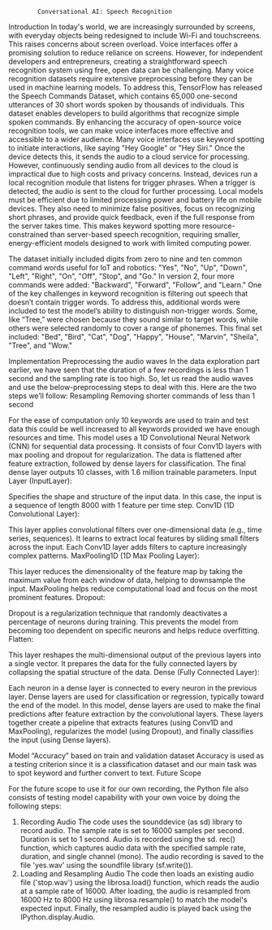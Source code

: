 			Conversational AI: Speech Recognition
Introduction
In today's world, we are increasingly surrounded by screens, with everyday objects being redesigned to include Wi-Fi and touchscreens. This raises concerns about screen overload. Voice interfaces offer a promising solution to reduce reliance on screens.
However, for independent developers and entrepreneurs, creating a straightforward speech recognition system using free, open data can be challenging. Many voice recognition datasets require extensive preprocessing before they can be used in machine learning models.
To address this, TensorFlow has released the Speech Commands Dataset, which contains 65,000 one-second utterances of 30 short words spoken by thousands of individuals. This dataset enables developers to build algorithms that recognize simple spoken commands. By enhancing the accuracy of open-source voice recognition tools, we can make voice interfaces more effective and accessible to a wider audience.
Many voice interfaces use keyword spotting to initiate interactions, like saying "Hey Google" or "Hey Siri." Once the device detects this, it sends the audio to a cloud service for processing. However, continuously sending audio from all devices to the cloud is impractical due to high costs and privacy concerns.
Instead, devices run a local recognition module that listens for trigger phrases. When a trigger is detected, the audio is sent to the cloud for further processing. Local models must be efficient due to limited processing power and battery life on mobile devices. They also need to minimize false positives, focus on recognizing short phrases, and provide quick feedback, even if the full response from the server takes time.
This makes keyword spotting more resource-constrained than server-based speech recognition, requiring smaller, energy-efficient models designed to work with limited computing power.

The dataset initially included digits from zero to nine and ten common command words useful for IoT and robotics: "Yes", "No", "Up", "Down", "Left", "Right", "On", "Off", "Stop", and "Go." In version 2, four more commands were added: "Backward", "Forward", "Follow", and "Learn."
One of the key challenges in keyword recognition is filtering out speech that doesn’t contain trigger words. To address this, additional words were included to test the model’s ability to distinguish non-trigger words. Some, like “Tree,” were chosen because they sound similar to target words, while others were selected randomly to cover a range of phonemes. This final set included: "Bed", "Bird", "Cat", "Dog", "Happy", "House", "Marvin", "Sheila", "Tree", and "Wow."



Implementation
Preprocessing the audio waves
In the data exploration part earlier, we have seen that the duration of a few recordings is less than 1 second and the sampling rate is too high. So, let us read the audio waves and use the below-preprocessing steps to deal with this.
Here are the two steps we’ll follow:
Resampling
Removing shorter commands of less than 1 second



For the ease of computation only 10 keywords are used to train and test data this could be well increased to all keywords provided we have enough resources and time.
This model uses a 1D Convolutional Neural Network (CNN) for sequential data processing. It consists of four Conv1D layers with max pooling and dropout for regularization. The data is flattened after feature extraction, followed by dense layers for classification. The final dense layer outputs 10 classes, with 1.6 million trainable parameters.
Input Layer (InputLayer):

Specifies the shape and structure of the input data. In this case, the input is a sequence of length 8000 with 1 feature per time step.
Conv1D (1D Convolutional Layer):

This layer applies convolutional filters over one-dimensional data (e.g., time series, sequences). It learns to extract local features by sliding small filters across the input. Each Conv1D layer adds filters to capture increasingly complex patterns.
MaxPooling1D (1D Max Pooling Layer):

This layer reduces the dimensionality of the feature map by taking the maximum value from each window of data, helping to downsample the input. MaxPooling helps reduce computational load and focus on the most prominent features.
Dropout:

Dropout is a regularization technique that randomly deactivates a percentage of neurons during training. This prevents the model from becoming too dependent on specific neurons and helps reduce overfitting.
Flatten:

This layer reshapes the multi-dimensional output of the previous layers into a single vector. It prepares the data for the fully connected layers by collapsing the spatial structure of the data.
Dense (Fully Connected Layer):

Each neuron in a dense layer is connected to every neuron in the previous layer. Dense layers are used for classification or regression, typically toward the end of the model. In this model, dense layers are used to make the final predictions after feature extraction by the convolutional layers.
These layers together create a pipeline that extracts features (using Conv1D and MaxPooling), regularizes the model (using Dropout), and finally classifies the input (using Dense layers).


Model “Accuracy” based on train and validation dataset
Accuracy is used as a testing criterion since it is a classification dataset and our main task was to spot keyword and further convert to text.
Future Scope

For the future scope to use it for our own recording, the Python file also consists of testing model capability with your own voice by doing the following steps:
1. Recording Audio
The code uses the sounddevice (as sd) library to record audio.
The sample rate is set to 16000 samples per second.
Duration is set to 1 second.
Audio is recorded using the sd. rec() function, which captures audio data with the specified sample rate, duration, and single channel (mono).
The audio recording is saved to the file 'yes.wav' using the soundfile library (sf.write()).
2. Loading and Resampling Audio
The code then loads an existing audio file ('stop.wav') using the librosa.load() function, which reads the audio at a sample rate of 16000.
After loading, the audio is resampled from 16000 Hz to 8000 Hz using librosa.resample() to match the model's expected input.
Finally, the resampled audio is played back using the IPython.display.Audio.


